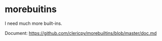 # morebuitins

I need much more built-ins.

Document: https://github.com/clericpy/morebuiltins/blob/master/doc.md
